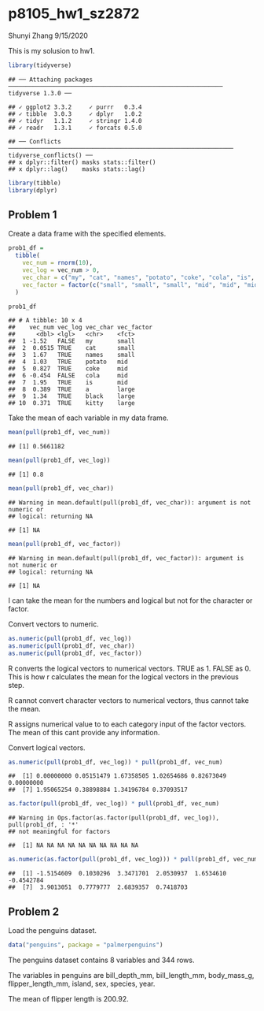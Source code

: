 p8105\_hw1\_sz2872
================
Shunyi Zhang
9/15/2020

This is my solusion to hw1.

``` r
library(tidyverse)
```

    ## ── Attaching packages ───────────────────────────────────────────────────────────── tidyverse 1.3.0 ──

    ## ✓ ggplot2 3.3.2     ✓ purrr   0.3.4
    ## ✓ tibble  3.0.3     ✓ dplyr   1.0.2
    ## ✓ tidyr   1.1.2     ✓ stringr 1.4.0
    ## ✓ readr   1.3.1     ✓ forcats 0.5.0

    ## ── Conflicts ──────────────────────────────────────────────────────────────── tidyverse_conflicts() ──
    ## x dplyr::filter() masks stats::filter()
    ## x dplyr::lag()    masks stats::lag()

``` r
library(tibble)
library(dplyr)
```

## Problem 1

Create a data frame with the specified elements.

``` r
prob1_df = 
  tibble(
    vec_num = rnorm(10),
    vec_log = vec_num > 0,
    vec_char = c("my", "cat", "names", "potato", "coke", "cola", "is", "a", "black", "kitty"),
    vec_factor = factor(c("small", "small", "small", "mid", "mid", "mid", "mid", "large", "large", "large"))
  )

prob1_df
```

    ## # A tibble: 10 x 4
    ##    vec_num vec_log vec_char vec_factor
    ##      <dbl> <lgl>   <chr>    <fct>     
    ##  1 -1.52   FALSE   my       small     
    ##  2  0.0515 TRUE    cat      small     
    ##  3  1.67   TRUE    names    small     
    ##  4  1.03   TRUE    potato   mid       
    ##  5  0.827  TRUE    coke     mid       
    ##  6 -0.454  FALSE   cola     mid       
    ##  7  1.95   TRUE    is       mid       
    ##  8  0.389  TRUE    a        large     
    ##  9  1.34   TRUE    black    large     
    ## 10  0.371  TRUE    kitty    large

Take the mean of each variable in my data frame.

``` r
mean(pull(prob1_df, vec_num))
```

    ## [1] 0.5661182

``` r
mean(pull(prob1_df, vec_log))
```

    ## [1] 0.8

``` r
mean(pull(prob1_df, vec_char))
```

    ## Warning in mean.default(pull(prob1_df, vec_char)): argument is not numeric or
    ## logical: returning NA

    ## [1] NA

``` r
mean(pull(prob1_df, vec_factor))
```

    ## Warning in mean.default(pull(prob1_df, vec_factor)): argument is not numeric or
    ## logical: returning NA

    ## [1] NA

I can take the mean for the numbers and logical but not for the
character or factor.

Convert vectors to numeric.

``` r
as.numeric(pull(prob1_df, vec_log))
as.numeric(pull(prob1_df, vec_char))
as.numeric(pull(prob1_df, vec_factor))
```

R converts the logical vectors to numerical vectors. TRUE as 1. FALSE as
0. This is how r calculates the mean for the logical vectors in the
previous step.

R cannot convert character vectors to numerical vectors, thus cannot
take the mean.

R assigns numerical value to to each category input of the factor
vectors. The mean of this cant provide any information.

Convert logical vectors.

``` r
as.numeric(pull(prob1_df, vec_log)) * pull(prob1_df, vec_num)
```

    ##  [1] 0.00000000 0.05151479 1.67358505 1.02654686 0.82673049 0.00000000
    ##  [7] 1.95065254 0.38898884 1.34196784 0.37093517

``` r
as.factor(pull(prob1_df, vec_log)) * pull(prob1_df, vec_num)
```

    ## Warning in Ops.factor(as.factor(pull(prob1_df, vec_log)), pull(prob1_df, : '*'
    ## not meaningful for factors

    ##  [1] NA NA NA NA NA NA NA NA NA NA

``` r
as.numeric(as.factor(pull(prob1_df, vec_log))) * pull(prob1_df, vec_num)
```

    ##  [1] -1.5154609  0.1030296  3.3471701  2.0530937  1.6534610 -0.4542784
    ##  [7]  3.9013051  0.7779777  2.6839357  0.7418703

## Problem 2

Load the penguins dataset.

``` r
data("penguins", package = "palmerpenguins")
```

The penguins dataset contains 8 variables and 344 rows.

The variables in penguins are bill\_depth\_mm, bill\_length\_mm,
body\_mass\_g, flipper\_length\_mm, island, sex, species, year.

The mean of flipper length is 200.92.
